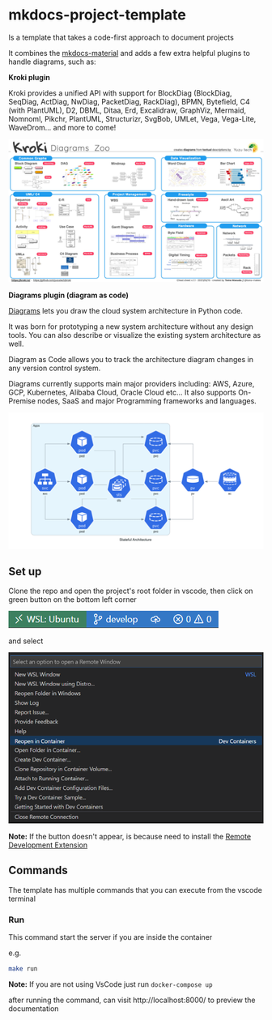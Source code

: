 # mkdocs-project-template

Is a template that takes a code-first approach to document projects


It combines the [mkdocs-material](https://squidfunk.github.io/mkdocs-material/) and adds a few extra helpful plugins to handle diagrams, such as:

**Kroki plugin**

Kroki provides a unified API with support for BlockDiag (BlockDiag, SeqDiag, ActDiag, NwDiag, PacketDiag, RackDiag), BPMN, Bytefield, C4 (with PlantUML), D2, DBML, Ditaa, Erd, Excalidraw, GraphViz, Mermaid, Nomnoml, Pikchr, PlantUML, Structurizr, SvgBob, UMLet, Vega, Vega-Lite, WaveDrom... and more to come! 

![kroki-landscape](assets/kroki-landscape.jpeg)

**Diagrams plugin (diagram as code)**

[Diagrams](https://diagrams.mingrammer.com/) lets you draw the cloud system architecture in Python code.

It was born for prototyping a new system architecture without any design tools. You can also describe or visualize the existing system architecture as well.

Diagram as Code allows you to track the architecture diagram changes in any version control system.

Diagrams currently supports main major providers including: AWS, Azure, GCP, Kubernetes, Alibaba Cloud, Oracle Cloud etc... It also supports On-Premise nodes, SaaS and major Programming frameworks and languages.

![stateful_architecture_diagram](assets/stateful_architecture_diagram.png)

## Set up

Clone the repo and open the project's root folder in vscode, then click on green button on the bottom left corner

![open-remote-window](assets/vscode-devcontainers/remote-window-btn.png)

and select 

![reopen-in-container](assets/vscode-devcontainers/reopen-in-container.png)

**Note:** If the button doesn't appear, is because need to install the [Remote Development Extension](https://marketplace.visualstudio.com/items?itemName=ms-vscode-remote.vscode-remote-extensionpack)

## Commands

The template has multiple commands that you can execute from the vscode terminal

### Run

This command start the server if you are inside the container

e.g.
```bash
make run
```
**Note:** If you are not using VsCode just run `docker-compose up`

after running the command, can visit http://localhost:8000/ to preview the documentation
 